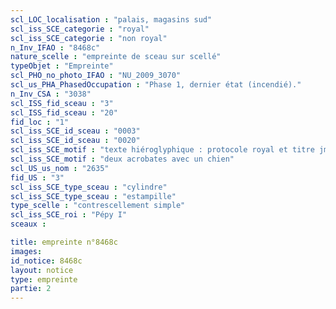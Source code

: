 ```yaml
---
scl_LOC_localisation : "palais, magasins sud"
scl_iss_SCE_categorie : "royal"
scl_iss_SCE_categorie : "non royal"
n_Inv_IFAO : "8468c"
nature_scelle : "empreinte de sceau sur scellé"
typeObjet : "Empreinte"
scl_PHO_no_photo_IFAO : "NU_2009_3070"
scl_us_PHA_PhasedOccupation : "Phase 1, dernier état (incendié)."
n_Inv_CSA : "3038"
scl_ISS_fid_sceau : "3"
scl_ISS_fid_sceau : "20"
fid_loc : "1"
scl_iss_SCE_id_sceau : "0003"
scl_iss_SCE_id_sceau : "0020"
scl_iss_SCE_motif : "texte hiéroglyphique : protocole royal et titre jmy-ḫt pr-‘ȝ"
scl_iss_SCE_motif : "deux acrobates avec un chien"
scl_US_us_nom : "2635"
fid_US : "3"
scl_iss_SCE_type_sceau : "cylindre"
scl_iss_SCE_type_sceau : "estampille"
type_scelle : "contrescellement simple"
scl_iss_SCE_roi : "Pépy I"
sceaux :

title: empreinte n°8468c
images: 
id_notice: 8468c
layout: notice
type: empreinte
partie: 2
---
```

